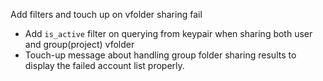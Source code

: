 Add filters and touch up on vfolder sharing fail
* Add `is_active` filter on querying from keypair when sharing both user and group(project) vfolder
* Touch-up message about handling group folder sharing results to display the failed account list properly.